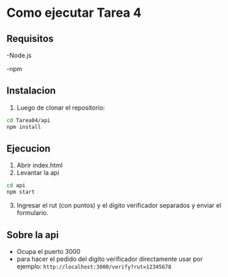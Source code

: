 # Como ejecutar Tarea 4

## Requisitos

-Node.js

-npm


## Instalacion 

1. Luego de clonar el repositorio:
```bash
cd Tarea04/api
npm install
```

## Ejecucion

1. Abrir index.html
2. Levantar la api 
```bash
cd api
npm start
```
3. Ingresar el rut (con puntos) y el digito verificador separados y enviar el formulario.
 
## Sobre la api
- Ocupa el puerto 3000
- para hacer el pedido del digito verificador directamente usar por ejemplo: `http://localhost:3000/verify?rut=12345678`